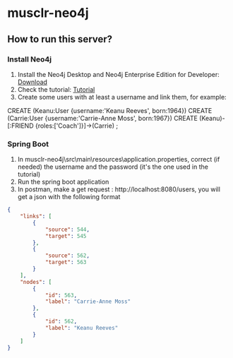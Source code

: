 # musclr-neo4j

## How to run this server?

### Install Neo4j
1. Install the Neo4j Desktop and Neo4j Enterprise Edition for Developer:  [Download](https://neo4j.com/download/)
2. Check the tutorial: [Tutorial](https://neo4j.com/developer/guide-neo4j-browser)
3. Create some users with at least a username and link them, for example:

  CREATE (Keanu:User {username:'Keanu Reeves', born:1964})
  CREATE (Carrie:User {username:'Carrie-Anne Moss', born:1967})
  CREATE
    (Keanu)-[:FRIEND {roles:['Coach']}]->(Carrie)
  ;
  
### Spring Boot
1. In musclr-neo4j\src\main\resources\application.properties, correct (if needed) the username and the password (it's the one used in the tutorial)
2. Run the spring boot application
3. In postman, make a get request : http://localhost:8080/users, you will get a json with the following format
```json
{
    "links": [
        {
            "source": 544,
            "target": 545
        },
        {
            "source": 562,
            "target": 563
        }
    ],
    "nodes": [
        {
            "id": 563,
            "label": "Carrie-Anne Moss"
        },
        {
            "id": 562,
            "label": "Keanu Reeves"
        }
    ]
}
```

